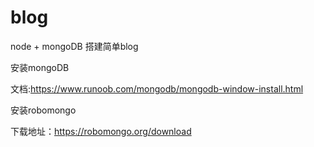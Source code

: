 # blog
node + mongoDB 搭建简单blog



安装mongoDB

文档:https://www.runoob.com/mongodb/mongodb-window-install.html


安装robomongo

下载地址：https://robomongo.org/download
